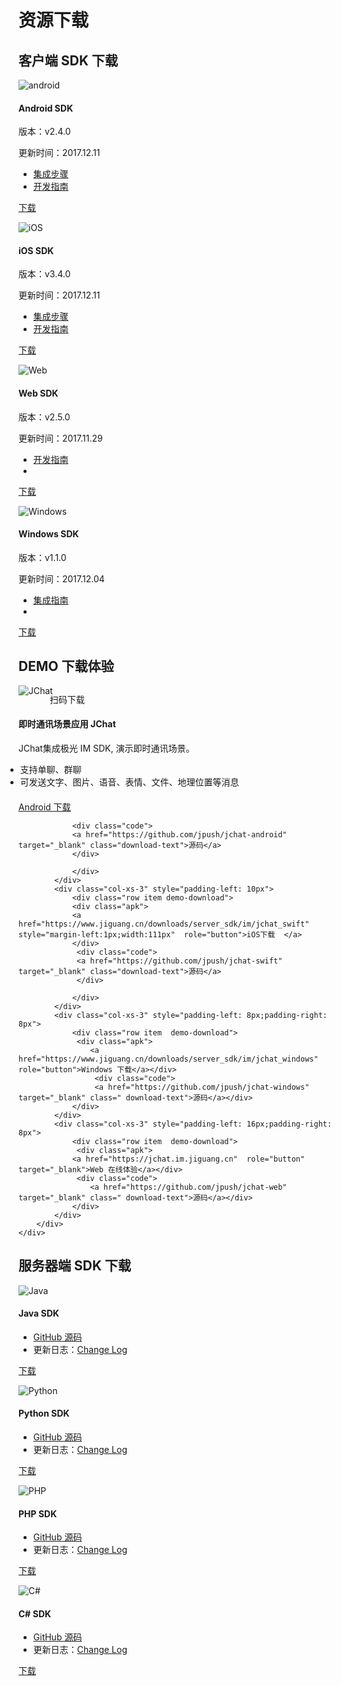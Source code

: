 # 资源下载

## 客户端 SDK 下载

<div class="row client downloads">
    <div class="col-md-6">
        <div class="thumbnail">
            <img src="../image/resource_android.png" alt="android">
            <div class="caption">
                <h4>Android SDK</h4>
                <p>版本：v2.4.0</p>
                <p>更新时间：2017.12.11</p>
                <ul>
                    <li><a href="../client/jmessage_android_guide">集成步骤</a></li>
                    <li><a href="../client/im_sdk_android/">开发指南</a></li>
                </ul>
                <p><a href="https://www.jiguang.cn/downloads/sdk/im_android/" class="btn btn-default" role="button">下载</a></p>
            </div>
        </div>
    </div>
    <div class="col-md-6">
        <div class="thumbnail">
            <img src="../image/resource_ios.png" alt="iOS">
            <div class="caption">
                <h4>iOS SDK</h4>
                <p>版本：v3.4.0</p>
                <p>更新时间：2017.12.11</p>
                <ul>
                    <li><a href="../client/jmessage_ios_guide/">集成步骤</a></li>
                    <li><a href="../client/im_sdk_ios/">开发指南</a></li>
                </ul>
                <p><a href="https://www.jiguang.cn/downloads/sdk/im_ios/" class="btn btn-default" role="button">下载</a></p>
            </div>
        </div>
    </div>
</div>
<div class="row client downloads">
    <div class="col-md-6">
        <div class="thumbnail">
            <img src="../image/resource_js.png" alt="Web">
            <div class="caption">
                <h4>Web SDK</h4>
                <p>版本：v2.5.0</p>
                <p>更新时间：2017.11.29</p>
                <ul>
                    <li><a href="../client/im_sdk_js_v2/">开发指南</a></li>
                    <li class="li-clear"></li>
                </ul>
                <p><a href="https://www.jiguang.cn/downloads/sdk/im_js/" class="btn btn-default" role="button">下载</a></p>
            </div>
        </div>
    </div>
    <div class="col-md-6">
        <div class="thumbnail">
            <img src="../image/windows.png" alt="Windows">
            <div class="caption">
                <h4>Windows SDK</h4>
                <p>版本：v1.1.0</p>
                <p>更新时间：2017.12.04</p>
                <ul>
                    <li><a href="../client/im_sdk_win/">集成指南</a></li>
                    <li class="li-clear"></li>
                </ul>
                <p><a href="https://www.jiguang.cn/downloads/sdk/im_win" class="btn btn-default" role="button">下载</a></p>
            </div>
        </div>
    </div>
</div>


## DEMO 下载体验

<div class="row server downloads j-chat-demo" style="margin: 0">
    <div class="box">
        <div class="col-md-3 item">
            <img src="../image/jchat.png" alt="JChat" style="margin-bottom: 0; border:none;margin-top: -1px;">
            <p style="margin-left: 50px; margin-top: -5px;">扫码下载</p>
        </div>
    </div>
    <div class="col-md-8">
        <h4>即时通讯场景应用 JChat</h4>
        <p>JChat集成极光 IM SDK, 演示即时通讯场景。</p>
        <ul style="margin-left:-21px; margin-bottom: 20px;">
            <li>支持单聊、群聊</li>
            <li>可发送文字、图片、语音、表情、文件、地理位置等消息</li>
        </ul>
        <div class="row box">
            <div class="col-xs-3">
                <div class="row item demo-download">
                    <div class="apk">
                        <a href="https://www.jiguang.cn/downloads/server_sdk/im/jchat_android"  role="button">Android 下载</a>
                     </div>
                
                <div class="code">
                <a href="https://github.com/jpush/jchat-android" target="_blank" class="download-text">源码</a>
                </div>
                
                </div>
            </div>
            <div class="col-xs-3" style="padding-left: 10px">
                <div class="row item demo-download">
                <div class="apk">
                <a href="https://www.jiguang.cn/downloads/server_sdk/im/jchat_swift" style="margin-left:1px;width:111px"  role="button">iOS下载  </a>
                </div>
                 <div class="code">
                 <a href="https://github.com/jpush/jchat-swift" target="_blank" class="download-text">源码</a>
                 </div>
                   
                </div>
            </div>
            <div class="col-xs-3" style="padding-left: 8px;padding-right: 8px">
                <div class="row item  demo-download">
                 <div class="apk">
                    <a href="https://www.jiguang.cn/downloads/server_sdk/im/jchat_windows" role="button">Windows 下载</a></div>
                     <div class="code">
                     <a href="https://github.com/jpush/jchat-windows" target="_blank" class=" download-text">源码</a></div>
                </div>
            </div>
            <div class="col-xs-3" style="padding-left: 16px;padding-right: 8px">
                <div class="row item  demo-download">
                 <div class="apk">
                <a href="https://jchat.im.jiguang.cn"  role="button" target="_blank">Web 在线体验</a></div>
                 <div class="code">
                    <a href="https://github.com/jpush/jchat-web" target="_blank" class=" download-text">源码</a></div>
                </div>
            </div>
        </div>
    </div>
</div>


## 服务器端 SDK 下载

<div class="row server downloads">
    <div class="col-md-6">
        <div class="thumbnail">
            <img src="../image/resource_sdk_java.png" alt="Java">
            <div class="caption">
                <h4>Java SDK</h4>
                <ul>
                    <li><a href="https://github.com/jpush/jmessage-api-java-client" target="_blank">GitHub 源码</a></li>
                    <li>更新日志：<a href="https://github.com/jpush/jmessage-api-java-client/releases" target="_blank">Change Log</a></li>
                </ul>
                <p><a href="https://sdkfiledl.jiguang.cn/jmessage-api-java-client-1.1.1.zip" class="btn btn-default" role="button">下载</a></p>
            </div>
        </div>
    </div>
    <div class="col-md-6">
        <div class="thumbnail">
            <img src="../image/resource_sdk_python.png" alt="Python">
            <div class="caption">
                <h4>Python SDK</h4>
                <ul>
                    <li><a href="https://github.com/jpush/jmessage-api-python-client" target="_blank">GitHub 源码</a></li>
                    <li>更新日志：<a href="https://github.com/jpush/jmessage-api-python-client/releases" target="_blank">Change Log</a></li>
                </ul>
                <p><a href="https://github.com/jpush/jmessage-api-python-client/archive/master.zip" class="btn btn-default" role="button">下载</a></p>
            </div>
        </div>
    </div>
</div>
<div class="row server downloads">
    <div class="col-md-6">
        <div class="thumbnail">
            <img src="../image/resource_sdk_php.png" alt="PHP">
            <div class="caption">
                <h4>PHP SDK</h4>
                <ul>
                    <li><a href="https://github.com/jpush/jmessage-api-php-client" target="_blank">GitHub 源码</a></li>
                    <li>更新日志：<a href="https://github.com/jpush/jmessage-api-php-client/releases" target="_blank">Change Log</a></li>
                </ul>
                <p><a href="https://github.com/jpush/jmessage-api-php-client/archive/master.zip" class="btn btn-default" role="button">下载</a></p>
            </div>
        </div>
    </div>
    <div class="col-md-6">
        <div class="thumbnail">
            <img src="../image/resource_sdk_csharp.png" alt="C#">
            <div class="caption">
                <h4>C# SDK</h4>
                <ul>
                    <li><a href="https://github.com/jpush/jmessage-api-csharp-client" target="_blank">GitHub 源码</a></li>
                    <li>更新日志：<a href="https://github.com/jpush/jmessage-api-csharp-client/releases" target="_blank">Change Log</a></li>
                </ul>
                <p><a href="https://github.com/jpush/jmessage-api-csharp-client/archive/master.zip" class="btn btn-default" role="button">下载</a></p>
            </div>
        </div>
    </div>
</div>

